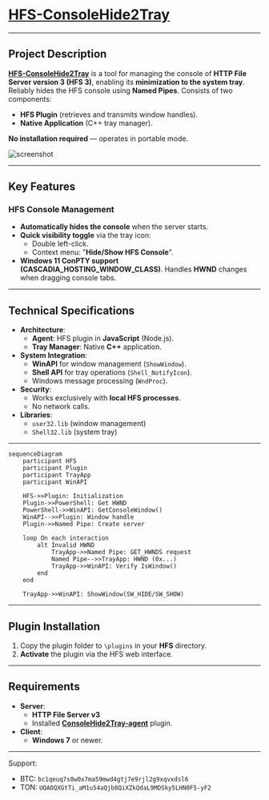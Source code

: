 # [HFS-ConsoleHide2Tray](../../releases/)

---

## Project Description

**[HFS-ConsoleHide2Tray](../../releases/)** is a tool for managing the console of **HTTP File Server version 3 (HFS 3)**, enabling its **minimization to the system tray**. Reliably hides the HFS console using **Named Pipes**. Consists of two components:  
  - **HFS Plugin** (retrieves and transmits window handles).  
  - **Native Application** (C++ tray manager).  

**No installation required** — operates in portable mode.  

![screenshot](../../blob/main/screenshots/screenshot1.jpg)

---

## Key Features

### HFS Console Management
* **Automatically hides the console** when the server starts.
* **Quick visibility toggle** via the tray icon:
  * Double left-click.
  * Context menu: "**Hide/Show HFS Console**".
* **Windows 11 ConPTY support (CASCADIA_HOSTING_WINDOW_CLASS)**. Handles **HWND** changes when dragging console tabs. 

---

## Technical Specifications

* **Architecture**:  
  - **Agent**: HFS plugin in **JavaScript** (Node.js).  
  - **Tray Manager**: Native **C++** application.
* **System Integration**:  
  - **WinAPI** for window management (`ShowWindow`).  
  - **Shell API** for tray operations (`Shell_NotifyIcon`).  
  - Windows message processing (`WndProc`).
* **Security**:  
  - Works exclusively with **local HFS processes**.  
  - No network calls.
* **Libraries**:
  - `user32.lib` (window management)
  - `Shell32.lib` (system tray)

---

```mermaid
sequenceDiagram
    participant HFS
    participant Plugin
    participant TrayApp
    participant WinAPI
    
    HFS->>Plugin: Initialization
    Plugin->>PowerShell: Get HWND
    PowerShell->>WinAPI: GetConsoleWindow()
    WinAPI-->>Plugin: Window handle
    Plugin->>Named Pipe: Create server
    
    loop On each interaction
        alt Invalid HWND
            TrayApp->>Named Pipe: GET_HWNDS request
            Named Pipe-->>TrayApp: HWND (0x...)
            TrayApp->>WinAPI: Verify IsWindow()
        end
    end
    
    TrayApp->>WinAPI: ShowWindow(SW_HIDE/SW_SHOW)
```

---

## Plugin Installation
1. Copy the plugin folder to `\plugins` in your **HFS** directory.
2. **Activate** the plugin via the HFS web interface.

---

## Requirements

* **Server**:  
  - **HTTP File Server v3**  
  - Installed **[ConsoleHide2Tray-agent](../../releases/)** plugin.
* **Client**:  
  - **Windows 7** or newer.  

---
Support:
* BTC: `bc1qeuq7s8w0x7ma59mwd4gtj7e9rjl2g9xqvxdsl6`
* TON: `UQAOQXGtTi_aM1u54aQjb8QiXZkQdaL9MDSky5LHN0F5-yF2`
